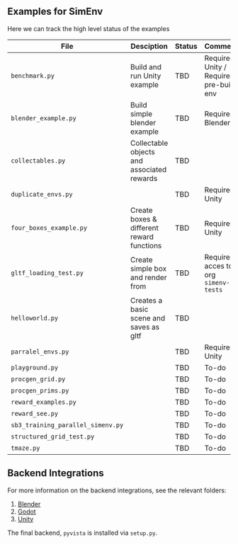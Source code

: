 ## Examples for SimEnv

Here we can track the high level status of the examples

| File                              | Desciption                                 | Status | Comments                                | P.O.C. |
|-----------------------------------|--------------------------------------------|--------|-----------------------------------------| ----------|
| `benchmark.py`                    | Build and run Unity example                | TBD    | Requires Unity / Requires pre-built env | Ed? |
| `blender_example.py`              | Build simple blender example               | TBD    | Requires Blender                        | TODO |
| `collectables.py`                 | Collectable objects and associated rewards | TBD     |                                         |      | 
| `duplicate_envs.py`               |                                            | TBD     | Requires Unity                          |      | 
| `four_boxes_example.py`           | Create boxes & different reward functions  | TBD     | Requires Unity                          |      | 
| `gltf_loading_test.py`            | Create simple box and render from          | TBD     | Requires acces to hf org `simenv-tests` |      | 
| `helloworld.py`                   | Creates a basic scene and saves as gltf    | TBD     |                                         |      | 
| `parralel_envs.py`                |                                            | TBD     | Requires Unity                          |      | 
| `playground.py`                   |                                            | TBD     | To-do                                   |      | 
| `procgen_grid.py`                 |                                            | TBD     | To-do                                        |      | 
| `procgen_prims.py`                |                                            | TBD     | To-do                                        |      | 
| `reward_examples.py`              |                                            | TBD     | To-do                                        |      | 
| `reward_see.py`                   |                                            | TBD     | To-do                                        |      | 
| `sb3_training_parallel_simenv.py` |                                            | TBD     | To-do                                        |      | 
| `structured_grid_test.py`         |                                            | TBD     | To-do                                        |      | 
| `tmaze.py`                        |                                            | TBD     | To-do                                        |      | 

## Backend Integrations
For more information on the backend integrations, see the relevant folders:
1. [Blender](../integrations/Blender)
2. [Godot](../integrations/Godot)
3. [Unity](../integrations/Unity)

The final backend, `pyvista` is installed via `setup.py`.